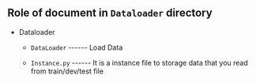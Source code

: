 ## Role of document in `Dataloader` directory ##
- Dataloader
	-  `DataLoader`  ------ Load Data

	- `Instance.py` ------ It is a instance file to storage data that you read from train/dev/test file

